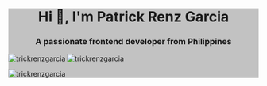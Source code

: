 <div style="background-color:#c2c2c2">
  <h1 align="center">Hi 👋, I'm Patrick Renz Garcia</h1>
  <h3 align="center">A passionate frontend developer from Philippines</h3>

  <img align="left" src="https://github-readme-stats.vercel.app/api/top-langs?username=trickrenzgarcia&show_icons=true&locale=en&layout=compact" alt="trickrenzgarcia" />

  <img align="center" src="https://github-readme-stats.vercel.app/api?username=trickrenzgarcia&show_icons=true&locale=en" alt="trickrenzgarcia" />

  <p><img align="center" src="https://github-readme-streak-stats.herokuapp.com/?user=trickrenzgarcia&" alt="trickrenzgarcia" /></p>
</div>
